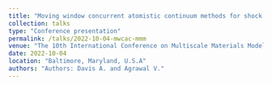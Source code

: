 ```yaml
---
title: "Moving window concurrent atomistic continuum methods for shock propagation in crystalline materials"
collection: talks
type: "Conference presentation"
permalink: /talks/2022-10-04-mwcac-mmm
venue: "The 10th International Conference on Multiscale Materials Modeling"
date: 2022-10-04
location: "Baltimore, Maryland, U.S.A"
authors: "Authors: Davis A. and Agrawal V."
---
```

